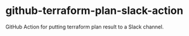 # github-terraform-plan-slack-action

GitHub Action for putting terraform plan result to a Slack channel.


